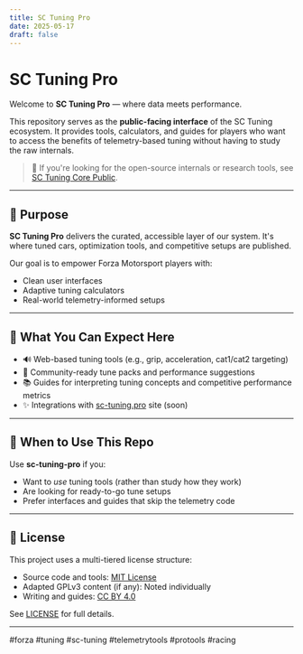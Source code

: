```yaml
---
title: SC Tuning Pro
date: 2025-05-17
draft: false
---
```


# SC Tuning Pro

Welcome to **SC Tuning Pro** — where data meets performance.

This repository serves as the **public-facing interface** of the SC Tuning ecosystem. It provides tools, calculators, and guides for players who want to access the benefits of telemetry-based tuning without having to study the raw internals.

> 🔄 If you're looking for the open-source internals or research tools, see [SC Tuning Core Public](https://github.com/sc-tuning-core-public).

---

## 🏦 Purpose

**SC Tuning Pro** delivers the curated, accessible layer of our system. It's where tuned cars, optimization tools, and competitive setups are published.

Our goal is to empower Forza Motorsport players with:
- Clean user interfaces
- Adaptive tuning calculators
- Real-world telemetry-informed setups

---

## 🔗 What You Can Expect Here

- 🔊 Web-based tuning tools (e.g., grip, acceleration, cat1/cat2 targeting)
- 📄 Community-ready tune packs and performance suggestions
- 📚 Guides for interpreting tuning concepts and competitive performance metrics
- ✨ Integrations with [sc-tuning.pro](https://sc-tuning.pro) site (soon)

---

## 🔎 When to Use This Repo

Use **sc-tuning-pro** if you:
- Want to *use* tuning tools (rather than study how they work)
- Are looking for ready-to-go tune setups
- Prefer interfaces and guides that skip the telemetry code

---

## 🙏 License

This project uses a multi-tiered license structure:

- Source code and tools: [MIT License](./LICENSE)
- Adapted GPLv3 content (if any): Noted individually
- Writing and guides: [CC BY 4.0](https://creativecommons.org/licenses/by/4.0/)

See [LICENSE](./LICENSE) for full details.

---

#forza #tuning #sc-tuning #telemetrytools #protools #racing


